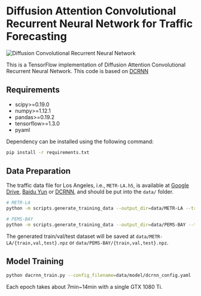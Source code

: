 # Diffusion Attention Convolutional Recurrent Neural Network for Traffic Forecasting

![Diffusion Convolutional Recurrent Neural Network](figures/model_architecture.jpg "Model Architecture")

This is a TensorFlow implementation of Diffusion Attention Convolutional Recurrent Neural Network. This code is based on [DCRNN](https://github.com/liyaguang/DCRNN)

## Requirements
- scipy>=0.19.0
- numpy>=1.12.1
- pandas>=0.19.2
- tensorflow>=1.3.0
- pyaml


Dependency can be installed using the following command:
```bash
pip install -r requirements.txt
```

## Data Preparation
The traffic data file for Los Angeles, i.e., `METR-LA.h5`, is available at [Google Drive](https://drive.google.com/open?id=1tjf5aXCgUoimvADyxKqb-YUlxP8O46pb), [Baidu Yun](https://pan.baidu.com/s/1rsCq38a9SRyFO1F68tUscA) or [DCRNN](https://github.com/liyaguang/DCRNN), and should be
put into the `data/` folder.

```bash
# METR-LA
python -m scripts.generate_training_data --output_dir=data/METR-LA --traffic_df_filename=data/metr-la.h5

# PEMS-BAY
python -m scripts.generate_training_data --output_dir=data/PEMS-BAY --traffic_df_filename=data/pems-bay.h5
```
The generated train/val/test dataset will be saved at `data/METR-LA/{train,val,test}.npz` or `data/PEMS-BAY/{train,val,test}.npz`.

## Model Training
```bash
python dacrnn_train.py --config_filename=data/model/dcrnn_config.yaml
```
Each epoch takes about 7min~14min with a single GTX 1080 Ti.

